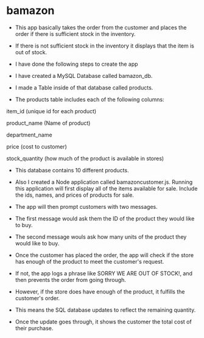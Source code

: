 # bamazon

* This app basically takes the order from the customer and places the order if there is sufficient stock in the inventory.

* If there is not sufficient stock in the inventory it displays that the item is      out of stock.

* I have done the following steps to create the app

* I have created a MySQL Database called bamazon_db.

* I made a Table inside of that database called products.

* The products table includes each of the following columns:

item_id (unique id for each product)

product_name (Name of product)

department_name

price (cost to customer)

stock_quantity (how much of the product is available in stores)

* This database contains 10 different products.

* Also I created a Node application called bamazoncustomer.js. Running this           application will first display all of the items available for sale. Include the     ids, names, and prices of products for sale.

* The app will then prompt customers with two messages.

* The first message would ask them the ID of the product they would like to buy.

* The second message wouls ask how many units of the product they would like to buy.

* Once the customer has placed the order, the app will check if the store has         enough of the product to meet the customer's request.

* If not, the app logs a phrase like SORRY WE ARE OUT OF STOCK!, and then prevents    the order from going through.

* However, if the store does have enough of the product, it fulfills the customer's   order.

* This means the SQL database updates to reflect the remaining quantity.
  
* Once the update goes through, it shows the customer the total cost of their         purchase.
